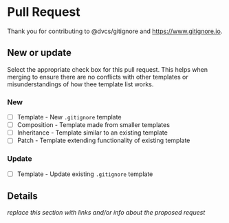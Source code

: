 # Pull Request

Thank you for contributing to @dvcs/gitignore and https://www.gitignore.io.

## New or update

Select the appropriate check box for this pull request. This helps when merging to ensure there are no conflicts with other templates or misunderstandings of how thee template list works.

### New

- [ ] Template - New `.gitignore` template
- [ ] Composition - Template made from smaller templates
- [ ] Inheritance - Template similar to an existing template
- [ ] Patch - Template extending functionality of existing template

### Update

- [ ] Template - Update existing `.gitignore` template

## Details

*replace this section with links and/or info about the proposed request*